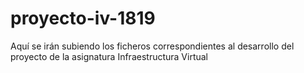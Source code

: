 # proyecto-iv-1819
Aquí se irán subiendo los ficheros correspondientes al desarrollo del proyecto de la asignatura Infraestructura Virtual
